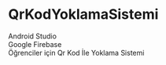 # QrKodYoklamaSistemi
Android Studio<br>
Google Firebase<br>
Öğrenciler için Qr Kod İle Yoklama Sistemi
